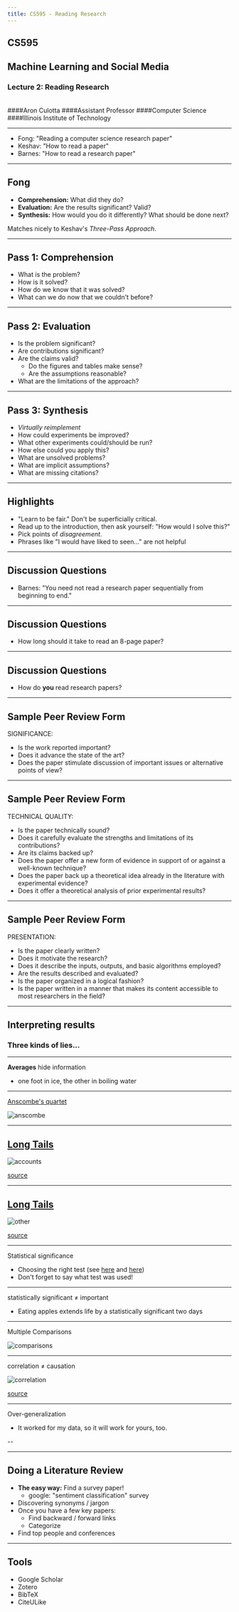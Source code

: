 ```yaml
---
title: CS595 - Reading Research
---
```


## CS595
## Machine Learning and Social Media
### **Lecture 2: Reading Research**
<br>
####Aron Culotta
####Assistant Professor
####Computer Science
####Illinois Institute of Technology

---

- Fong: "Reading a computer science research paper"
- Keshav: "How to read a paper"
- Barnes: "How to read a research paper"

---

## Fong
- **Comprehension:** What did they do?
- **Evaluation:** Are the results significant? Valid?
- **Synthesis:** How would you do it differently? What should be done next?

Matches nicely to Keshav's *Three-Pass Approach*.


---

## Pass 1: Comprehension
- What is the problem?
- How is it solved?
- How do we know that it was solved?
- What can we do now that we couldn't before?

---

## Pass 2: Evaluation
- Is the problem significant?
- Are contributions significant?
- Are the claims valid?
  - Do the figures and tables make sense?
  - Are the assumptions reasonable?
- What are the limitations of the approach?

---

## Pass 3: Synthesis
- *Virtually reimplement*
- How could experiments be improved?
- What other experiments could/should be run?
- How else could you apply this?
- What are unsolved problems?
- What are implicit assumptions?
- What are missing citations?

---

## Highlights
  - "Learn to be fair." Don't be superficially critical.
  - Read up to the introduction, then ask yourself: "How would I solve this?"
  - Pick points of *disagreement*.
  - Phrases like "I would have liked to seen..." are not helpful

---

## Discussion Questions
- Barnes: "You need not read a research paper sequentially from beginning to end."

---

## Discussion Questions
- How long should it take to read an 8-page paper?

---

## Discussion Questions
- How do **you** read research papers?

---

## Sample Peer Review Form

SIGNIFICANCE:

- Is the work reported important?
- Does it advance the state of the art?
- Does the paper stimulate discussion of important issues or alternative points of view?

---

## Sample Peer Review Form

TECHNICAL QUALITY:

- Is the paper technically sound?
- Does it carefully evaluate the strengths and limitations of its contributions?
- Are its claims backed up?
- Does the paper offer a new form of evidence in support of or against a well-known technique?
- Does the paper back up a theoretical idea already in the literature with experimental evidence?
- Does it offer a theoretical analysis of prior experimental results?

---

## Sample Peer Review Form

PRESENTATION:

- Is the paper clearly written?
- Does it motivate the research?
- Does it describe the inputs, outputs, and basic algorithms employed?
- Are the results described and evaluated?
- Is the paper organized in a logical fashion?
- Is the paper written in a manner that makes its content accessible to most researchers in the field?


---

## Interpreting results
### Three kinds of lies...

---

**Averages** hide information

- one foot in ice, the other in boiling water

---

[Anscombe's quartet](http://en.wikipedia.org/wiki/Anscombe's_quartet)

![anscombe](images/anscombe.png)


---

## [Long Tails](http://en.wikipedia.org/wiki/The_Long_Tail)

![accounts](images/top_accounts.png)

[source](http://blog.asmartbear.com/data-interpretation-mistakes.html)

---

## [Long Tails](http://en.wikipedia.org/wiki/The_Long_Tail)

![other](images/other.png)

[source](http://blog.asmartbear.com/data-interpretation-mistakes.html)

---

Statistical significance

- Choosing the right test (see [here](http://bama.ua.edu/~jleeper/627/choosestat.html) and [here](http://www.csulb.edu/~msaintg/ppa696/696stsig.htm))
- Don't forget to say what test was used!


---

statistically significant $\ne$ important

- Eating apples extends life by a statistically significant two days

---

Multiple Comparisons

![comparisons](images/comparisons.png)


---

correlation $\ne$ causation

![correlation](images/correlation.png)

[source](http://xkcd.com/)

---

Over-generalization

- It worked for my data, so it will work for yours, too.

--


---

## Doing a Literature Review
- **The easy way:** Find a survey paper!
  - google: "sentiment classification" survey
- Discovering synonyms / jargon
- Once you have a few key papers:
  - Find backward / forward links
  - Categorize
- Find top people and conferences

---

## Tools
- Google Scholar
- Zotero
- BibTeX
- CiteULike